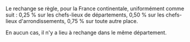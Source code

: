 Le rechange se règle, pour la France continentale, uniformément comme suit : 0,25 % sur les chefs-lieux de départements, 0,50 % sur les chefs-lieux d'arrondissements, 0,75 % sur toute autre place.

En aucun cas, il n'y a lieu à rechange dans le même département.
